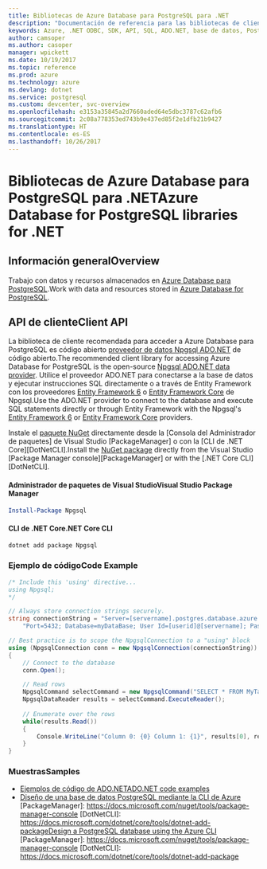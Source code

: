```yaml
---
title: Bibliotecas de Azure Database para PostgreSQL para .NET
description: "Documentación de referencia para las bibliotecas de cliente de .NET para Azure Database para PostgreSQL"
keywords: Azure, .NET ODBC, SDK, API, SQL, ADO.NET, base de datos, PostGres, PostgreSQL
author: camsoper
ms.author: casoper
manager: wpickett
ms.date: 10/19/2017
ms.topic: reference
ms.prod: azure
ms.technology: azure
ms.devlang: dotnet
ms.service: postgresql
ms.custom: devcenter, svc-overview
ms.openlocfilehash: e3153a35845a2d7660aded64e5dbc3787c62afb6
ms.sourcegitcommit: 2c08a778353ed743b9e437ed85f2e1dfb21b9427
ms.translationtype: HT
ms.contentlocale: es-ES
ms.lasthandoff: 10/26/2017
---
```

# <a name="azure-database-for-postgresql-libraries-for-net"></a><span data-ttu-id="4c213-104">Bibliotecas de Azure Database para PostgreSQL para .NET</span><span class="sxs-lookup"><span data-stu-id="4c213-104">Azure Database for PostgreSQL libraries for .NET</span></span>

## <a name="overview"></a><span data-ttu-id="4c213-105">Información general</span><span class="sxs-lookup"><span data-stu-id="4c213-105">Overview</span></span>

<span data-ttu-id="4c213-106">Trabajo con datos y recursos almacenados en [Azure Database para PostgreSQL](https://docs.microsoft.com/azure/postgresql/).</span><span class="sxs-lookup"><span data-stu-id="4c213-106">Work with data and resources stored in [Azure Database for PostgreSQL](https://docs.microsoft.com/azure/postgresql/).</span></span>

## <a name="client-api"></a><span data-ttu-id="4c213-107">API de cliente</span><span class="sxs-lookup"><span data-stu-id="4c213-107">Client API</span></span>

<span data-ttu-id="4c213-108">La biblioteca de cliente recomendada para acceder a Azure Database para PostgreSQL es código abierto [proveedor de datos Npgsql ADO.NET](http://www.npgsql.org/) de código abierto.</span><span class="sxs-lookup"><span data-stu-id="4c213-108">The recommended client library for accessing Azure Database for PostgreSQL is the open-source [Npgsql ADO.NET data provider](http://www.npgsql.org/).</span></span> <span data-ttu-id="4c213-109">Utilice el proveedor ADO.NET para conectarse a la base de datos y ejecutar instrucciones SQL directamente o a través de Entity Framework con los proveedores [Entity Framework 6](http://www.npgsql.org/ef6/index.html) o [Entity Framework Core](http://www.npgsql.org/efcore/index.html) de Npgsql.</span><span class="sxs-lookup"><span data-stu-id="4c213-109">Use the ADO.NET provider to connect to the database and execute SQL statements directly or through Entity Framework with the Npgsql's [Entity Framework 6](http://www.npgsql.org/ef6/index.html) or [Entity Framework Core](http://www.npgsql.org/efcore/index.html) providers.</span></span>

<span data-ttu-id="4c213-110">Instale el [paquete NuGet](https://www.nuget.org/packages/Npgsql) directamente desde la [Consola del Administrador de paquetes] de Visual Studio [PackageManager] o con la [CLI de .NET Core][DotNetCLI].</span><span class="sxs-lookup"><span data-stu-id="4c213-110">Install the [NuGet package](https://www.nuget.org/packages/Npgsql) directly from the Visual Studio [Package Manager console][PackageManager] or with the [.NET Core CLI][DotNetCLI].</span></span>

#### <a name="visual-studio-package-manager"></a><span data-ttu-id="4c213-111">Administrador de paquetes de Visual Studio</span><span class="sxs-lookup"><span data-stu-id="4c213-111">Visual Studio Package Manager</span></span>

```powershell
Install-Package Npgsql
```

#### <a name="net-core-cli"></a><span data-ttu-id="4c213-112">CLI de .NET Core</span><span class="sxs-lookup"><span data-stu-id="4c213-112">.NET Core CLI</span></span>

```bash
dotnet add package Npgsql
```

### <a name="code-example"></a><span data-ttu-id="4c213-113">Ejemplo de código</span><span class="sxs-lookup"><span data-stu-id="4c213-113">Code Example</span></span>

```csharp
/* Include this 'using' directive...
using Npgsql;
*/

// Always store connection strings securely. 
string connectionString = "Server=[servername].postgres.database.azure.com; " +
    "Port=5432; Database=myDataBase; User Id=[userid]@[servername]; Password=password;";

// Best practice is to scope the NpgsqlConnection to a "using" block
using (NpgsqlConnection conn = new NpgsqlConnection(connectionString))
{
    // Connect to the database
    conn.Open();

    // Read rows
    NpgsqlCommand selectCommand = new NpgsqlCommand("SELECT * FROM MyTable", conn);
    NpgsqlDataReader results = selectCommand.ExecuteReader();
    
    // Enumerate over the rows
    while(results.Read())
    {
        Console.WriteLine("Column 0: {0} Column 1: {1}", results[0], results[1]);
    }
}
```

### <a name="samples"></a><span data-ttu-id="4c213-114">Muestras</span><span class="sxs-lookup"><span data-stu-id="4c213-114">Samples</span></span>

- [<span data-ttu-id="4c213-115">Ejemplos de código de ADO.NET</span><span class="sxs-lookup"><span data-stu-id="4c213-115">ADO.NET code examples</span></span>](/dotnet/framework/data/adonet/ado-net-code-examples)
- <span data-ttu-id="4c213-116">[Diseño de una base de datos PostgreSQL mediante la CLI de Azure](https://docs.microsoft.com/azure/postgresql/tutorial-design-database-using-azure-cli) [PackageManager]: https://docs.microsoft.com/nuget/tools/package-manager-console [DotNetCLI]: https://docs.microsoft.com/dotnet/core/tools/dotnet-add-package</span><span class="sxs-lookup"><span data-stu-id="4c213-116">[Design a PostgreSQL database using the Azure CLI](https://docs.microsoft.com/azure/postgresql/tutorial-design-database-using-azure-cli) [PackageManager]: https://docs.microsoft.com/nuget/tools/package-manager-console [DotNetCLI]: https://docs.microsoft.com/dotnet/core/tools/dotnet-add-package</span></span>